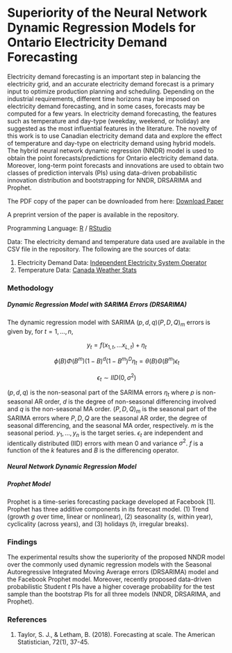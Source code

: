 # Superiority of the Neural Network Dynamic Regression Models for Ontario Electricity Demand Forecasting

Electricity demand forecasting is an important step in balancing the electricity grid, and an accurate electricity demand forecast is a primary input to optimize production planning and scheduling. Depending on the industrial requirements, different time horizons may be imposed on electricity demand forecasting, and in some cases, forecasts may be computed for a few years. In electricity demand forecasting, the features such as temperature and day-type (weekday, weekend, or holiday) are suggested as the most influential features in the literature. The novelty of this work is to use Canadian electricity demand data and explore the effect of temperature and day-type on electricity demand using hybrid models. The hybrid neural network dynamic regression (NNDR) model is used to obtain the point forecasts/predictions for Ontario electricity demand data. Moreover, long-term point forecasts and innovations are used to obtain two classes of prediction intervals (PIs) using data-driven probabilistic innovation distribution and bootstrapping for NNDR, DRSARIMA and Prophet.

The PDF copy of the paper can be downloaded from here: [Download Paper](https://ieeexplore.ieee.org/abstract/document/9918212) 

A preprint version of the paper is available in the repository.

Programming Language: [R](https://cran.r-project.org/bin/windows/base/) / [RStudio](https://posit.co/downloads/)

Data: The electricity demand and temperature data used are available in the CSV file in the repository. The following are the sources of data:
1. Electricity Demand Data: [Independent Electricity System Operator](https://ieso.ca/en/)
2. Temperature Data: [Canada Weather Stats](https://www.weatherstats.ca/)

### Methodology

##### Dynamic Regression Model with SARIMA Errors (DRSARIMA)

The dynamic regression model with SARIMA $(p, d, q) (P, D, Q)_m$ errors is given by, for $t = 1, \dots, n$,
```math
y_t  = f (x_{1, t}, \dots x_{L, t}) + \eta_t
```
```math
\phi (B) \Phi (B^m) (1 - B)^d (1 - B^m)^D \eta_t  =  \theta (B) \Theta (B^m)  \epsilon_t
```
```math
\epsilon_t \sim IID (0, \sigma^2)
```
$(p, d, q)$ is the non-seasonal part of the SARIMA errors $\eta_t$ where $p$ is non-seasonal AR order, $d$ is the degree of non-seasonal differencing involved and $q$ is the non-seasonal MA order. $(P, D, Q)_m$ is the seasonal part of the SARIMA errors where $P, D, Q$ are the seasonal AR order, the degree of seasonal differencing, and the seasonal MA order, respectively. $m$ is the seasonal period. $y_1, \dots, y_n$ is the target series. $\epsilon_t$ are independent and identically distributed (IID) errors with mean 0 and variance $\sigma^2$. $f$ is a function of the $k$ features and $B$ is the differencing operator.

##### Neural Network Dynamic Regression Model



##### Prophet Model

Prophet is a time-series forecasting package developed at Facebook [1]. Prophet has three additive components in its forecast model. (1) Trend (growth $g$ over time, linear or nonlinear), (2) seasonality ($s$, within year), cyclicality (across years), and (3) holidays ($h$, irregular breaks).


### Findings

The experimental results show the superiority of the proposed NNDR model over the commonly used dynamic regression models with the Seasonal Autoregressive Integrated Moving Average errors (DRSARIMA) model and the Facebook Prophet model. Moreover, recently proposed data-driven probabilistic Student $t$ PIs have a higher coverage probability for the test sample than the bootstrap PIs for all three models (NNDR, DRSARIMA, and Prophet).

### References

1. Taylor, S. J., & Letham, B. (2018). Forecasting at scale. The American Statistician, 72(1), 37-45.






